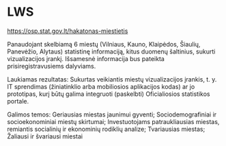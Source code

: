# LWS
https://osp.stat.gov.lt/hakatonas-miestietis

Panaudojant skelbiamą 6 miestų (Vilniaus, Kauno, Klaipėdos, Šiaulių, Panevėžio, Alytaus) statistinę informaciją, kitus duomenų šaltinius, sukurti vizualizacijos įrankį. Išsamesnė informacija bus pateikta prisiregistravusiems dalyviams.

Laukiamas rezultatas:
Sukurtas veikiantis miestų vizualizacijos įrankis, t. y. IT sprendimas (žiniatinklio arba mobiliosios aplikacijos kodas) ar jo prototipas, kurį būtų galima  integruoti (paskelbti) Oficialiosios statistikos portale.

Galimos temos:
Geriausias miestas jaunimui gyventi;
Sociodemografiniai ir socioekonominiai miestų skirtumai;
Investuotojams patraukliausias miestas, remiantis socialinių ir ekonominių rodiklių analize;
Tvariausias miestas;
Žaliausi ir  švariausi miestai


